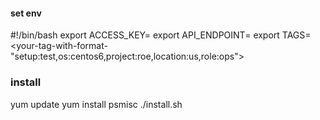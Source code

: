 

#### set env
#!/bin/bash
export ACCESS_KEY=<replace-access-key>
export API_ENDPOINT=<replace-endpoint>
export TAGS=<your-tag-with-format-"setup:test,os:centos6,project:roe,location:us,role:ops">

### install 
yum update
yum install psmisc
./install.sh